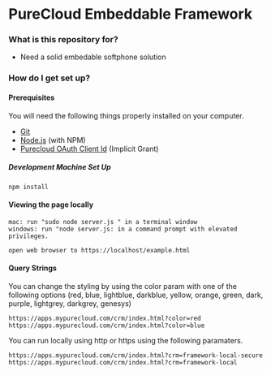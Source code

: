 # PureCloud Embeddable Framework #

### What is this repository for? ###

* Need a solid embedable softphone solution

### How do I get set up? ###

#### Prerequisites ####

You will need the following things properly installed on your computer.

* [Git](https://git-scm.com/)
* [Node.js](https://nodejs.org/) (with NPM)
* [Purecloud OAuth Client Id](https://developer.mypurecloud.com/api/rest/authorization/use-implicit-grant.html) (Implicit Grant)

##### Development Machine Set Up #####
```
npm install
```

#### Viewing the page locally ####
```
mac: run "sudo node server.js " in a terminal window
windows: run "node server.js: in a command prompt with elevated privileges. 

open web browser to https://localhost/example.html

```
#### Query Strings ####
You can change the styling by using the color param with one of the following options (red, blue, lightblue, darkblue, yellow, orange, green, dark, purple, lightgrey, darkgrey, genesys)
```
https://apps.mypurecloud.com/crm/index.html?color=red
https://apps.mypurecloud.com/crm/index.html?color=blue
```

You can run locally using http or https using the following paramaters.
```
https://apps.mypurecloud.com/crm/index.html?crm=framework-local-secure
https://apps.mypurecloud.com/crm/index.html?crm=framework-local
```